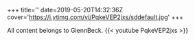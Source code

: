 +++
title=''
date=2019-05-20T14:32:36Z
cover='https://i.ytimg.com/vi/PqkeVEP2jxs/sddefault.jpg'
+++

All content belongs to GlennBeck.
{{< youtube PqkeVEP2jxs >}}
